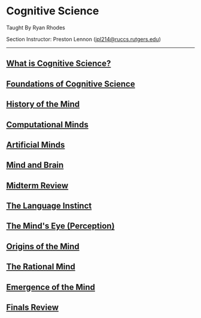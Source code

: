 
# Cognitive Science

Taught By Ryan Rhodes

Section Instructor: Preston Lennon (jpl214@ruccs.rutgers.edu)

---

## [What is Cognitive Science?](../cog-sci/0-what-is-cog-sci)

## [Foundations of Cognitive Science](../cog-sci/1-foundations-of-cog-sci)

## [History of the Mind](../cog-sci/2-history-of-the-mind)

## [Computational Minds](../cog-sci/3-computational-minds)

## [Artificial Minds](../cog-sci/4-artificial-minds)

## [Mind and Brain](../cog-sci/5-mind-and-brain)

## [Midterm Review](../cog-sci/midterm1)

## [The Language Instinct](../cog-sci/6-the-language-instinct)

## [The Mind's Eye (Perception)](../cog-sci/7-the-minds-eye)

## [Origins of the Mind](../cog-sci/9-the-origins-of-minds)

## [The Rational Mind](../cog-sci/10-the-rational-mind)

## [Emergence of the Mind](../cog-sci/11-emergence-of-the-mind)

## [Finals Review](../cog-sci/cog-sci-finals)

